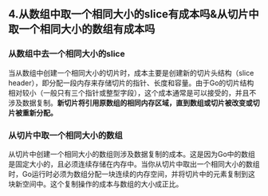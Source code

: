 ## 4.从数组中取一个相同大小的slice有成本吗&从切片中取一个相同大小的数组有成本吗

### 从数组中去一个相同大小的slice

当从数组中创建一个相同大小的切片时，成本主要是创建新的切片头结构（slice header），即分配一段内存来存储切片的指针、长度和容量。由于Go的切片结构相对较小（一般只有三个指针或整型字段），这个成本通常是可以接受的，并且不涉及数据复制。**新切片将引用原数组的相同内存区域，直到数组或切片被改变或切片被重新分配。**

### 从切片中取一个相同大小的数组

从切片中创建一个相同大小的数组则涉及数据复制的成本。这是因为Go中的数组是固定大小的，且必须连续存储在内存中。当你从切片中取出一个相同大小的数组时，Go运行时必须为数组分配一块连续的内存空间，并将切片中的元素复制到这块新空间中。这个复制操作的成本与数组的大小成正比。

